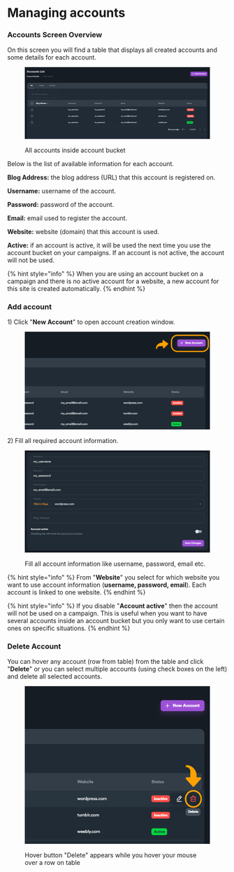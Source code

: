 # Managing accounts

### Accounts Screen Overview

On this screen you will find a table that displays all created accounts and some details for each account.

<figure><img src="../../.gitbook/assets/accounts (1).JPG" alt=""><figcaption><p>All accounts inside account bucket</p></figcaption></figure>

Below is the list of available information for each account.

**Blog Address:** the blog address (URL) that this account is registered on.

**Username:** username of the account.

**Password:** password of the account.

**Email:** email used to register the account.

**Website:** website (domain) that this account is used.

**Active:** if an account is active, it will be used the next time you use the account bucket on your campaigns. If an account is not active, the account will not be used.

{% hint style="info" %}
When you are using an account bucket on a campaign and there is no active account for a website, a new account for this site is created automatically.
{% endhint %}

### Add account

1\) Click "**New Account**" to open account creation window.

<figure><img src="../../.gitbook/assets/new account.jpg" alt=""><figcaption></figcaption></figure>

2\) Fill all required account information.

<figure><img src="../../.gitbook/assets/account details.jpg" alt=""><figcaption><p>Fill all account information like username, password, email etc.</p></figcaption></figure>

{% hint style="info" %}
From "**Website**" you select for which website you want to use account information (**username, password, email**). Each account is linked to one website.
{% endhint %}

{% hint style="info" %}
If you disable "**Account active**" then the account will not be used on a campaign. This is useful when you want to have several accounts inside an account bucket but you only want to use certain ones on specific situations.
{% endhint %}

### Delete Account

You can hover any account (row from table) from the table and click "**Delete**" or you can select multiple accounts (using check boxes on the left) and delete all selected accounts.

<figure><img src="../../.gitbook/assets/delete-hover-button.jpg" alt=""><figcaption><p>Hover button "Delete" appears while you hover your mouse over a row on table</p></figcaption></figure>
